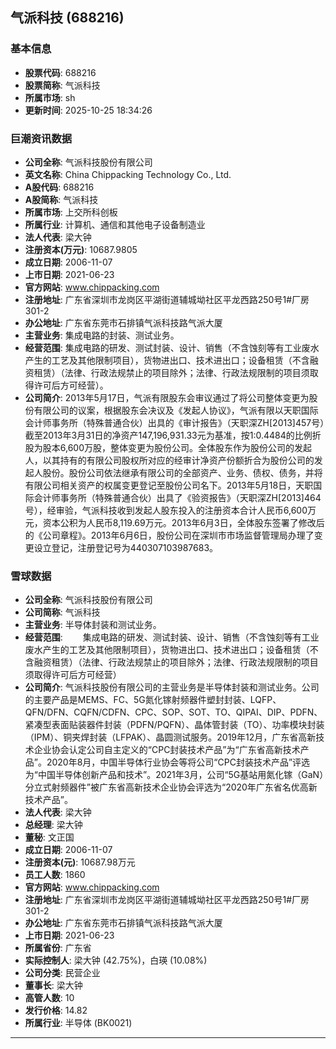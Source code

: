 ## 气派科技 (688216)

### 基本信息

- **股票代码**: 688216
- **股票简称**: 气派科技
- **所属市场**: sh
- **更新时间**: 2025-10-25 18:34:26

### 巨潮资讯数据

- **公司全称**: 气派科技股份有限公司
- **英文名称**: China Chippacking Technology Co., Ltd.
- **A股代码**: 688216
- **A股简称**: 气派科技
- **所属市场**: 上交所科创板
- **所属行业**: 计算机、通信和其他电子设备制造业
- **法人代表**: 梁大钟
- **注册资本(万元)**: 10687.9805
- **成立日期**: 2006-11-07
- **上市日期**: 2021-06-23
- **官方网站**: www.chippacking.com
- **注册地址**: 广东省深圳市龙岗区平湖街道辅城坳社区平龙西路250号1#厂房301-2
- **办公地址**: 广东省东莞市石排镇气派科技路气派大厦
- **主营业务**: 集成电路的封装、测试业务。
- **经营范围**: 集成电路的研发、测试封装、设计、销售（不含蚀刻等有工业废水产生的工艺及其他限制项目），货物进出口、技术进出口；设备租赁（不含融资租赁）（法律、行政法规禁止的项目除外；法律、行政法规限制的项目须取得许可后方可经营）。
- **公司简介**: 2013年5月17日，气派有限股东会审议通过了将公司整体变更为股份有限公司的议案，根据股东会决议及《发起人协议》，气派有限以天职国际会计师事务所（特殊普通合伙）出具的《审计报告》（天职深ZH[2013]457号）截至2013年3月31日的净资产147,196,931.33元为基准，按1:0.4484的比例折股为股本6,600万股，整体变更为股份公司。全体股东作为股份公司的发起人，以其持有的有限公司股权所对应的经审计净资产份额折合为股份公司的发起人股份。股份公司依法继承有限公司的全部资产、业务、债权、债务，并将有限公司相关资产的权属变更登记至股份公司名下。2013年5月18日，天职国际会计师事务所（特殊普通合伙）出具了《验资报告》（天职深ZH[2013]464号），经审验，气派科技收到发起人股东投入的注册资本合计人民币6,600万元，资本公积为人民币8,119.69万元。2013年6月3日，全体股东签署了修改后的《公司章程》。2013年6月6日，股份公司在深圳市市场监督管理局办理了变更设立登记，注册登记号为440307103987683。

### 雪球数据

- **公司全称**: 气派科技股份有限公司
- **公司简称**: 气派科技
- **主营业务**: 半导体封装和测试业务。
- **经营范围**: 　　集成电路的研发、测试封装、设计、销售（不含蚀刻等有工业废水产生的工艺及其他限制项目），货物进出口、技术进出口；设备租赁（不含融资租赁）（法律、行政法规禁止的项目除外；法律、行政法规限制的项目须取得许可后方可经营）
- **公司简介**: 气派科技股份有限公司的主营业务是半导体封装和测试业务。公司的主要产品是MEMS、FC、5G氮化镓射频器件塑封封装、LQFP、QFN/DFN、CQFN/CDFN、CPC、SOP、SOT、TO、QIPAI、DIP、PDFN、紧凑型表面贴装器件封装（PDFN/PQFN）、晶体管封装（TO）、功率模块封装（IPM）、铜夹焊封装（LFPAK）、晶圆测试服务。2019年12月，广东省高新技术企业协会认定公司自主定义的“CPC封装技术产品”为“广东省高新技术产品”。2020年8月，中国半导体行业协会等将公司“CPC封装技术产品”评选为“中国半导体创新产品和技术”。2021年3月，公司“5G基站用氮化镓（GaN）分立式射频器件”被广东省高新技术企业协会评选为“2020年广东省名优高新技术产品”。
- **法人代表**: 梁大钟
- **总经理**: 梁大钟
- **董秘**: 文正国
- **成立日期**: 2006-11-07
- **注册资本(元)**: 10687.98万元
- **员工人数**: 1860
- **官方网站**: www.chippacking.com
- **注册地址**: 广东省深圳市龙岗区平湖街道辅城坳社区平龙西路250号1#厂房301-2
- **办公地址**: 广东省东莞市石排镇气派科技路气派大厦
- **上市日期**: 2021-06-23
- **所属省份**: 广东省
- **实际控制人**: 梁大钟 (42.75%)，白瑛 (10.08%)
- **公司分类**: 民营企业
- **董事长**: 梁大钟
- **高管人数**: 10
- **发行价格**: 14.82
- **所属行业**: 半导体 (BK0021)

---